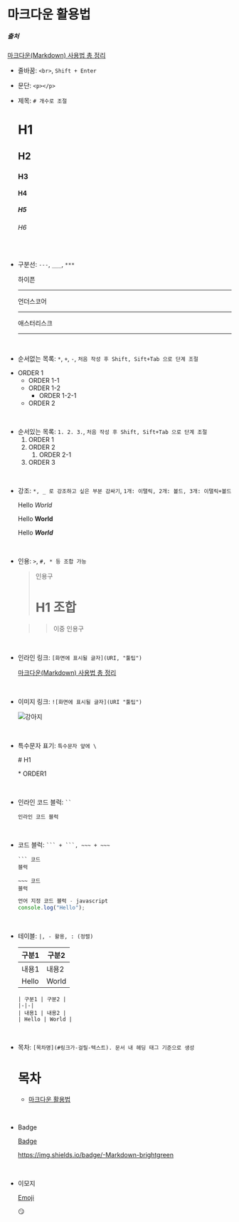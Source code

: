 # 마크다운 활용법

<h5> 출처 </h5>

[마크다운(Markdown) 사용법 총 정리](https://poetic-code.tistory.com/99)





- 줄바꿈: `<br>`, `Shift + Enter`

- 문단: `<p></p>`

- 제목: `# 개수로 조절`

    # H1

    ## H2

    ### H3

    #### H4

    ##### H5

    ###### H6

<br>

- 구분선: `---`, `___`, `***`

    하이픈

    ---

    언더스코어

    ___

    애스터리스크

    ***

<br>

- 순서없는 목록: `*`, `+`, `-`, `처음 작성 후 Shift, Sift+Tab 으로 단계 조절`

* ORDER 1
  * ORDER 1-1
  * ORDER 1-2
    * ORDER 1-2-1
  * ORDER 2

<br>

- 순서있는 목록: `1. 2. 3.`, `처음 작성 후 Shift, Sift+Tab 으로 단계 조절`
  1. ORDER 1
  2. ORDER 2
     1. ORDER 2-1
  3. ORDER 3

<br>

- 강조: `*, _ 로 강조하고 싶은 부분 감싸기`, `1개: 이탤릭, 2개: 볼드, 3개: 이탤릭+볼드`

    Hello *World*

    Hello **World**

    Hello ***World***

<br>

- 인용: `>`, `#, * 등 조합 가능`

    > 인용구
    >
    > # H1 조합

    > > 이중 인용구

<br>

- 인라인 링크: `[화면에 표시될 글자](URI, "툴팁")`

    [마크다운(Markdown) 사용법 총 정리](https://poetic-code.tistory.com/99)

<br>

- 이미지 링크: `![화면에 표시될 글자](URI "툴팁")`

    ![강아지](C:\Users\nonghyup\Desktop\mine\typora\puppy.png)

<br>

- 특수문자 표기: `특수문자 앞에 \`

    \# H1

    \* ORDER1

<br>

- 인라인 코드 블럭: ` `` `

    `인라인 코드 블럭`

<br>

- 코드 블럭: ` ``` + ```, ~~~ + ~~~ `

    ```
    ​``` 코드
    블럭
    ```

    ~~~
    ​~~~ 코드
    블럭
    ~~~

    ```javascript
    언어 지정 코드 블럭 - javascript
    console.log("Hello");
    ```

<br>

- 테이블: `|, - 활용, : (정렬)`

    | 구분1 | 구분2 |
    |-|-|
    | 내용1 | 내용2 |
    | Hello | World |

    ```
    | 구분1 | 구분2 |
    |-|-|
    | 내용1 | 내용2 |
    | Hello | World |
    ```


<br>

- 목차: `[목차명](#링크가-걸릴-텍스트). 문서 내 헤딩 태그 기준으로 생성`

    # 목차

    - [마크다운 활용법](#마크다운-활용법)

<br>

- Badge

    [Badge](https://shields.io/)
    
    https://img.shields.io/badge/-Markdown-brightgreen

<br>

- 이모지

    [Emoji](https://gist.github.com/rxaviers/7360908)
    
    :smirk: